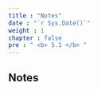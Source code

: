```yaml
---
title : "Notes"
date : "`r Sys.Date()`"
weight : 1
chapter : false
pre : " <b> 5.1 </b> "
---
```


## Notes
